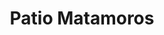 ---
title: "Patio Matamoros"
url: /h-matamoros-tamaulipas-mexico/patio-matamoros/
shop: Einkaufszentrum
---